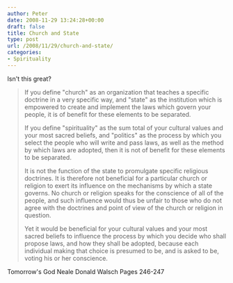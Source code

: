 ```yaml
---
author: Peter
date: 2008-11-29 13:24:28+00:00
draft: false
title: Church and State
type: post
url: /2008/11/29/church-and-state/
categories:
- Spirituality
---
```


Isn't this great?


> If you define "church" as an organization that teaches a  specific doctrine in a very specific way, and "state" as the institution  which is empowered to create and implement the laws which govern your  people, it is of benefit for these elements to be separated.
>
> If you define "spirituality" as the sum total of your cultural values  and your most sacred beliefs, and "politics" as the process by which  you select the people who will write and pass laws, as well as the  method by which laws are adopted, then it is not of benefit for these  elements to be separated.
>
> It is not the function of the state to promulgate specific religious  doctrines. It is therefore not beneficial for a particular church or  religion to exert its influence on the mechanisms by which a state  governs. No church or religion speaks for the conscience of all of the  people, and such influence would thus be unfair to those who do not  agree with the doctrines and point of view of the church or religion in  question.
>
> Yet it would be beneficial for your cultural values and your most  sacred beliefs to influence the process by which you decide who shall  propose laws, and how they shall be adopted, because each individual  making that choice is presumed to be, and is asked to be, voting his or  her conscience.

Tomorrow's God
Neale Donald Walsch
Pages 246-247

